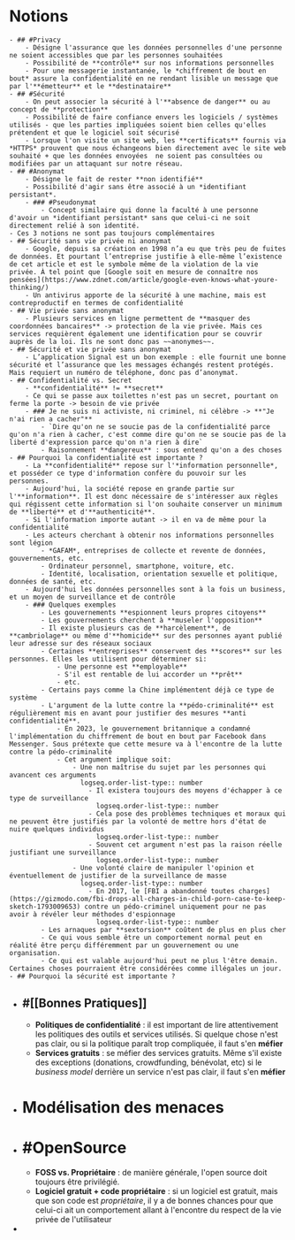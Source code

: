 # Notions
	- ## #Privacy
		- Désigne l'assurance que les données personnelles d'une personne ne soient accessibles que par les personnes souhaitées
		- Possibilité de **contrôle** sur nos informations personnelles
		- Pour une messagerie instantanée, le *chiffrement de bout en bout* assure la confidentialité en ne rendant lisible un message que par l'**émetteur** et le **destinataire**
	- ## #Sécurité
		- On peut associer la sécurité à l'**absence de danger** ou au concept de **protection**
		- Possibilité de faire confiance envers les logiciels / systèmes utilisés - que les parties impliquées soient bien celles qu'elles prétendent et que le logiciel soit sécurisé
		- Lorsque l'on visite un site web, les **certificats** fournis via *HTTPS* prouvent que nous échangeons bien directement avec le site web souhaité + que les données envoyées  ne soient pas consultées ou modifiées par un attaquant sur notre réseau.
	- ## #Anonymat
		- Désigne le fait de rester **non identifié**
		- Possibilité d'agir sans être associé à un *identifiant persistant*.
		- ### #Pseudonymat
			- Concept similaire qui donne la faculté à une personne d'avoir un *identifiant persistant* sans que celui-ci ne soit directement relié à son identité.
	- Ces 3 notions ne sont pas toujours complémentaires
	- ## Sécurité sans vie privée ni anonymat
		- Google, depuis sa création en 1998 n’a eu que très peu de fuites de données. Et pourtant l’entreprise justifie à elle-même l’existence de cet article et est le symbole même de la violation de la vie privée. À tel point que [Google soit en mesure de connaître nos pensées](https://www.zdnet.com/article/google-even-knows-what-youre-thinking/)
		- Un antivirus apporte de la sécurité à une machine, mais est contreproductif en termes de confidentialité
	- ## Vie privée sans anonymat
		- Plusieurs services en ligne permettent de **masquer des coordonnées bancaires** -> protection de la vie privée. Mais ces services requièrent également une identification pour se couvrir auprès de la loi. Ils ne sont donc pas ~~anonymes~~.
	- ## Sécurité et vie privée sans anonymat
		- L’application Signal est un bon exemple : elle fournit une bonne sécurité et l’assurance que les messages échangés restent protégés. Mais requiert un numéro de téléphone, donc pas d’anonymat.
	- ## Confidentialité vs. Secret
		- **confidentialité** != **secret**
		- Ce qui se passe aux toilettes n'est pas un secret, pourtant on ferme la porte -> besoin de vie privée
		- ### Je ne suis ni activiste, ni criminel, ni célèbre -> **"Je n'ai rien a cacher"**
			- `Dire qu'on ne se soucie pas de la confidentialité parce qu'on n'a rien à cacher, c'est comme dire qu'on ne se soucie pas de la liberté d'expression parce qu'on n'a rien à dire`
			- Raisonnement **dangereux** : sous entend qu'on a des choses
	- ## Pourquoi la confidentialité est importante ?
		- La **confidentialité** repose sur l'*information personnelle*, et posséder ce type d'information confère du pouvoir sur les personnes.
		- Aujourd'hui, la société repose en grande partie sur l'**information**. Il est donc nécessaire de s'intéresser aux règles qui régissent cette information si l'on souhaite conserver un minimum de **liberté** et d'**authenticité**.
		- Si l'information importe autant -> il en va de même pour la confidentialité
		- Les acteurs cherchant à obtenir nos informations personnelles sont légion
			- *GAFAM*, entreprises de collecte et revente de données, gouvernements, etc.
			- Ordinateur personnel, smartphone, voiture, etc.
			- Identité, localisation, orientation sexuelle et politique, données de santé, etc.
		- Aujourd'hui les données personnelles sont à la fois un business, et un moyen de surveillance et de contrôle
		- ### Quelques exemples
			- Les gouvernements **espionnent leurs propres citoyens**
			- Les gouvernements cherchent à **museler l'opposition**
			- Il existe plusieurs cas de **harcèlement**, de **cambriolage** ou même d'**homicide** sur des personnes ayant publié leur adresse sur des réseaux sociaux
			- Certaines **entreprises** conservent des **scores** sur les personnes. Elles les utilisent pour déterminer si:
				- Une personne est **employable**
				- S'il est rentable de lui accorder un **prêt**
				- etc.
			- Certains pays comme la Chine implémentent déjà ce type de système
			- L'argument de la lutte contre la **pédo-criminalité** est régulièrement mis en avant pour justifier des mesures **anti confidentialité**.
				- En 2023, le gouvernement britannique a condamné l'implémentation du chiffrement de bout en bout par Facebook dans Messenger. Sous prétexte que cette mesure va à l'encontre de la lutte contre la pédo-criminalité
				- Cet argument implique soit:
					- Une non maîtrise du sujet par les personnes qui avancent ces arguments
					  logseq.order-list-type:: number
						- Il existera toujours des moyens d'échapper à ce type de surveillance
						  logseq.order-list-type:: number
						- Cela pose des problèmes techniques et moraux qui ne peuvent être justifiés par la volonté de mettre hors d'état de nuire quelques individus
						  logseq.order-list-type:: number
						- Souvent cet argument n'est pas la raison réelle justifiant une surveillance
						  logseq.order-list-type:: number
					- Une volonté claire de manipuler l'opinion et éventuellement de justifier de la surveillance de masse
					  logseq.order-list-type:: number
						- En 2017, le [FBI a abandonné toutes charges](https://gizmodo.com/fbi-drops-all-charges-in-child-porn-case-to-keep-sketch-1793009653) contre un pédo-criminel uniquement pour ne pas avoir à révéler leur méthodes d'espionnage
						  logseq.order-list-type:: number
			- Les arnaques par **sextorsion** coûtent de plus en plus cher
			- Ce qui vous semble être un comportement normal peut en réalité être perçu différemment par un gouvernement ou une organisation.
			- Ce qui est valable aujourd'hui peut ne plus l'être demain. Certaines choses pourraient être considérées comme illégales un jour.
	- ## Pourquoi la sécurité est importante ?
- ## #[[Bonnes Pratiques]]
	- **Politiques de confidentialité** : il est important de lire attentivement les politiques des outils et services utilisés. Si quelque chose n'est pas clair, ou si la politique paraît trop compliquée, il faut s'en **méfier**
	- **Services gratuits** : se méfier des services gratuits. Même s'il existe des exceptions (donations, crowdfunding, bénévolat, etc) si le *business model* derrière un service n'est pas clair, il faut s'en **méfier**
- # Modélisation des menaces
- # #OpenSource
	- **FOSS vs. Propriétaire** : de manière générale, l'open source doit toujours être privilégié.
	- **Logiciel gratuit + code propriétaire** : si un logiciel est gratuit, mais que son code est *propriétaire*, il y a de bonnes chances pour que celui-ci ait un comportement allant à l'encontre du respect de la vie privée de l'utilisateur
-